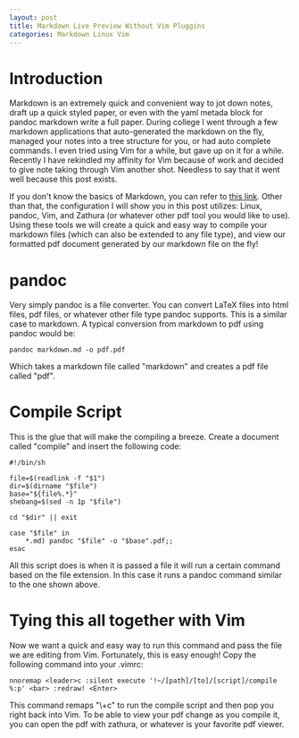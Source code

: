 ```yaml
---
layout: post
title: Markdown Live Preview Without Vim Pluggins
categories: Markdown Linux Vim
---
```


# Introduction
Markdown is an extremely quick and convenient way to jot down notes, draft up a quick styled paper, or even with the yaml metada block for pandoc markdown write a full paper. During college I went through a few markdown applications that auto-generated the markdown on the fly, managed your notes into a tree structure for you, or had auto complete commands. I even tried using Vim for a while, but gave up on it for a while. Recently I have rekindled my affinity for Vim because of work and decided to give note taking through Vim another shot. Needless to say that it went well because this post exists.

If you don't know the basics of Markdown, you can refer to [this link](https://www.markdownguide.org/getting-started). Other than that, the configuration I will show you in this post utilizes: Linux, pandoc, Vim, and Zathura (or whatever other pdf tool you would like to use). Using these tools we will create a quick and easy way to compile your markdown files (which can also be extended to any file type), and view our formatted pdf document generated by our markdown file on the fly!

# pandoc
Very simply pandoc is a file converter. You can convert LaTeX files into html files, pdf files, or whatever other file type pandoc supports. This is a similar case to markdown. A typical conversion from markdown to pdf using pandoc would be:

``` shell
pandoc markdown.md -o pdf.pdf
```

Which takes a markdown file called "markdown" and creates a pdf file called "pdf".

# Compile Script
This is the glue that will make the compiling a breeze. Create a document called "compile" and insert the following code:

``` shell
#!/bin/sh

file=$(readlink -f "$1")
dir=$(dirname "$file")
base="${file%.*}"
shebang=$(sed -n 1p "$file")

cd "$dir" || exit

case "$file" in
    *.md) pandoc "$file" -o "$base".pdf;; 
esac
```

All this script does is when it is passed a file it will run a certain command based on the file extension. In this case it runs a pandoc command similar to the one shown above.

# Tying this all together with Vim
Now we want a quick and easy way to run this command and pass the file we are editing from Vim. Fortunately, this is easy enough! Copy the following command into your .vimrc:

``` vimrc
nnoremap <leader>c :silent execute '!~/[path]/[to]/[script]/compile %:p' <bar> :redraw! <Enter>
```

This command remaps "\\+c" to run the compile script and then pop you right back into Vim. To be able to view your pdf change as you compile it, you can open the pdf with zathura, or whatever is your favorite pdf viewer.

